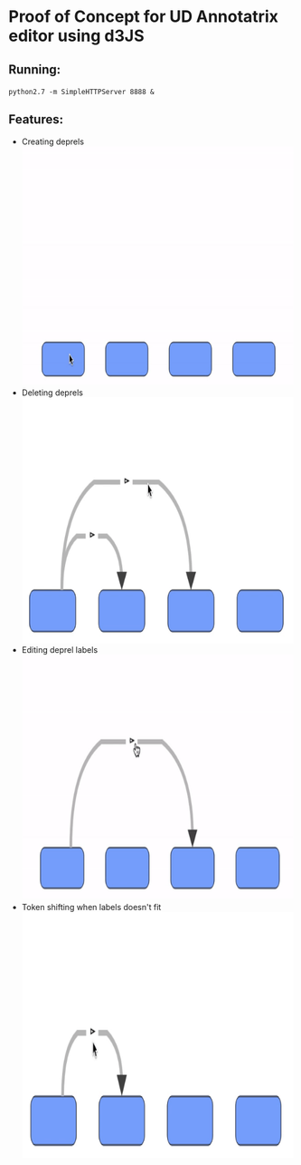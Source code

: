 # Proof of Concept for UD Annotatrix editor using d3JS

## Running:

`python2.7 -m SimpleHTTPServer 8888 &`

## Features:

- Creating deprels
  <img alt="add" src="https://raw.githubusercontent.com/JPJPJPOPOP/d3-graph/master/images/add.gif" width="600" height="423">
- Deleting deprels
  <img alt="delete" src="https://raw.githubusercontent.com/JPJPJPOPOP/d3-graph/master/images/delete.gif" width="600" height="434">
- Editing deprel labels
  <img alt="edit" src="https://raw.githubusercontent.com/JPJPJPOPOP/d3-graph/master/images/edit.gif" width="600" height="434">
- Token shifting when labels doesn't fit
  <img alt="shift" src="https://raw.githubusercontent.com/JPJPJPOPOP/d3-graph/master/images/shift.gif" width="600" height="434">
